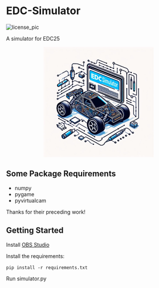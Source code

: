 # EDC-Simulator

![license_pic](https://img.shields.io/badge/license-MIT-blue)

A simulator for EDC25

<div align="center">
	<img src="image/logo.jpg" alt="Editor" width="300">
</div>


## Some Package Requirements

- numpy
- pygame
- pyvirtualcam

Thanks for their preceding work!

## Getting Started

Install [OBS Studio](https://obsproject.com/)

Install the requirements:
```
pip install -r requirements.txt
```

Run simulator.py